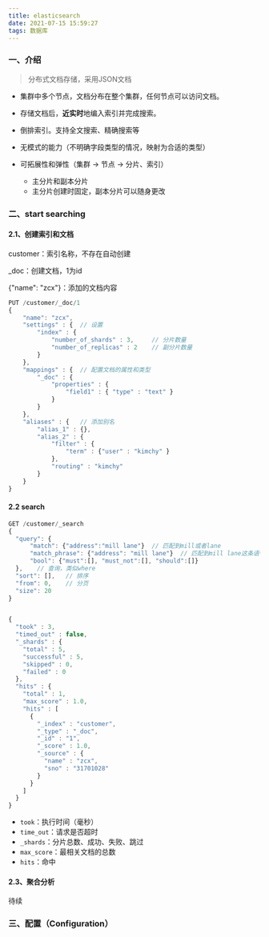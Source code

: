 ```yaml
---
title: elasticsearch
date: 2021-07-15 15:59:27
tags: 数据库
---
```


### 一、介绍

>  分布式文档存储，采用JSON文档

+ 集群中多个节点，文档分布在整个集群，任何节点可以访问文档。

+ 存储文档后，**近实时**地编入索引并完成搜索。
+ 倒排索引。支持全文搜索、精确搜索等
+ 无模式的能力（不明确字段类型的情况，映射为合适的类型）
+ 可拓展性和弹性（集群 -> 节点 -> 分片、索引）
  + 主分片和副本分片
  + 主分片创建时固定，副本分片可以随身更改



### 二、start searching

#### 2.1、创建索引和文档

customer：索引名称，不存在自动创建

_doc：创建文档，1为id

{"name": "zcx"}：添加的文档内容

```js
PUT /customer/_doc/1
{
	"name": "zcx",
    "settings" : {	// 设置
        "index" : {
            "number_of_shards" : 3, 	// 分片数量
            "number_of_replicas" : 2 	// 副分片数量
        }
    },
    "mappings" : {	// 配置文档的属性和类型
        "_doc" : {
            "properties" : {
                "field1" : { "type" : "text" }
            }
        }
    },
    "aliases" : {	// 添加别名
        "alias_1" : {},
        "alias_2" : {
            "filter" : {
                "term" : {"user" : "kimchy" }
            },
            "routing" : "kimchy"
        }
    }    
}
```



#### 2.2 search

```js
GET /customer/_search
{
  "query": {
      "match": {"address":"mill lane"}	// 匹配到mill或者lane
      "match_phrase": {"address": "mill lane"}	// 匹配到mill lane这条语句
      "bool": {"must":[], "must_not":[], "should":[]}
  },	// 查询，类似where
  "sort": [],	// 排序
  "from": 0,	// 分页
  "size": 20
}


{
  "took" : 3,
  "timed_out" : false,
  "_shards" : {
    "total" : 5,
    "successful" : 5,
    "skipped" : 0,
    "failed" : 0
  },
  "hits" : {
    "total" : 1,
    "max_score" : 1.0,
    "hits" : [
      {
        "_index" : "customer",
        "_type" : "_doc",
        "_id" : "1",
        "_score" : 1.0,
        "_source" : {
          "name" : "zcx",
          "sno" : "31701028"
        }
      }
    ]
  }
}
```

+ `took`：执行时间（毫秒）
+ `time_out`：请求是否超时
+ `_shards`：分片总数、成功、失败、跳过
+ `max_score`：最相关文档的总数
+ `hits`：命中



#### 2.3、聚合分析

待续



### 三、配置（Configuration）

